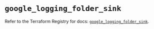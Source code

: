 # `google_logging_folder_sink`

Refer to the Terraform Registry for docs: [`google_logging_folder_sink`](https://registry.terraform.io/providers/hashicorp/google/6.34.0/docs/resources/logging_folder_sink).
